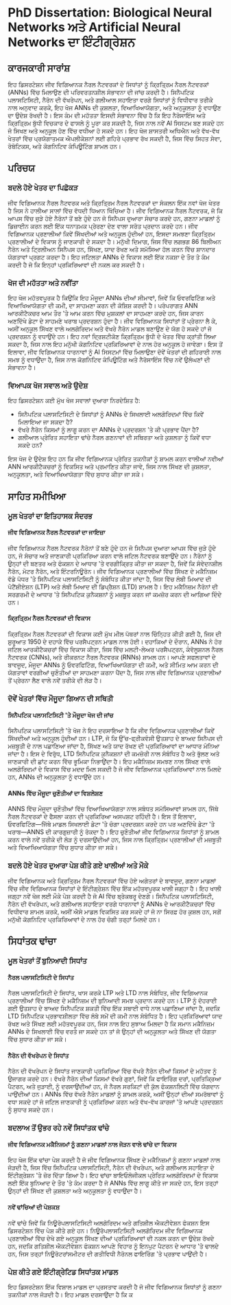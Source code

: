 # PhD Dissertation: Biological Neural Networks ਅਤੇ Artificial Neural Networks ਦਾ ਇੰਟੀਗ੍ਰੇਸ਼ਨ

## ਕਾਰਜਕਾਰੀ ਸਾਰਾਂਸ਼

ਇਹ ਡਿਸਰਟੇਸ਼ਨ ਜੀਵ ਵਿਗਿਆਨਕ ਨੈਰਲ ਨੈਟਵਰਕਾਂ ਦੇ ਸਿਧਾਂਤਾਂ ਨੂੰ ਕ੍ਰਿਤ੍ਰਿਮ ਨੈਰਲ ਨੈਟਵਰਕਾਂ (ANNs) ਵਿੱਚ ਮਿਲਾਉਣ ਦੀ ਪਰਿਵਰਤਨਸ਼ੀਲ ਸੰਭਾਵਨਾ ਦੀ ਜਾਂਚ ਕਰਦੀ ਹੈ। ਸਿਨੈਪਟਿਕ ਪਲਾਸਟਿਸਿਟੀ, ਨੈਰੋਨ ਦੀ ਵੱਖਰੇਪਨ, ਅਤੇ ਗਲੀਆਲ ਸਹਾਇਤਾ ਵਰਗੇ ਸਿਧਾਂਤਾਂ ਨੂੰ ਵਿਧੀਵਾਰ ਤਰੀਕੇ ਨਾਲ ਅਨੁਵਾਦ ਕਰਕੇ, ਇਹ ਖੋਜ ANNs ਦੀ ਕੁਸ਼ਲਤਾ, ਵਿਆਖਿਆਯੋਗਤਾ, ਅਤੇ ਅਨੁਕੂਲਤਾ ਨੂੰ ਵਧਾਉਣ ਦਾ ਉਦੇਸ਼ ਰੱਖਦੀ ਹੈ। ਇਸ ਕੰਮ ਦੀ ਮਹੱਤਤਾ ਇਸਦੀ ਸੰਭਾਵਨਾ ਵਿੱਚ ਹੈ ਕਿ ਇਹ ਨੈਰੋਸਾਇੰਸ ਅਤੇ ਕ੍ਰਿਤ੍ਰਿਮ ਬੁੱਧੀ ਵਿਚਕਾਰ ਦੇ ਫਾਸਲੇ ਨੂੰ ਪੂਰਾ ਕਰ ਸਕਦੀ ਹੈ, ਜਿਸ ਨਾਲ ਨਵੇਂ AI ਸਿਸਟਮ ਬਣ ਸਕਦੇ ਹਨ ਜੋ ਸਿਖਣ ਅਤੇ ਅਨੁਕੂਲ ਹੋਣ ਵਿੱਚ ਵਧੀਆ ਹੋ ਸਕਦੇ ਹਨ। ਇਹ ਖੋਜ ਸ਼ਾਸਤਰੀ ਅਧਿਐਨ ਅਤੇ ਵੱਖ-ਵੱਖ ਖੇਤਰਾਂ ਵਿੱਚ ਪ੍ਰਯੋਗਾਤਮਕ ਐਪਲੀਕੇਸ਼ਨਾਂ ਲਈ ਗਹਿਰੇ ਪ੍ਰਭਾਵ ਰੱਖ ਸਕਦੀ ਹੈ, ਜਿਸ ਵਿੱਚ ਸਿਹਤ ਸੇਵਾ, ਰੋਬੋਟਿਕਸ, ਅਤੇ ਕੋਗਨਿਟਿਵ ਕੰਪਿਊਟਿੰਗ ਸ਼ਾਮਲ ਹਨ।

## ਪਰਿਚਯ

### ਬਦਲੇ ਹੋਏ ਖੇਤਰ ਦਾ ਪਿਛੋਕੜ

ਜੀਵ ਵਿਗਿਆਨਕ ਨੈਰਲ ਨੈਟਵਰਕ ਅਤੇ ਕ੍ਰਿਤ੍ਰਿਮ ਨੈਰਲ ਨੈਟਵਰਕਾਂ ਦਾ ਸੰਕਲਨ ਇੱਕ ਨਵਾਂ ਖੋਜ ਖੇਤਰ ਹੈ ਜਿਸ ਨੇ ਹਾਲੀਆ ਸਾਲਾਂ ਵਿੱਚ ਵੱਧਦੀ ਧਿਆਨ ਖਿੱਚਿਆ ਹੈ। ਜੀਵ ਵਿਗਿਆਨਕ ਨੈਰਲ ਨੈਟਵਰਕ, ਜੋ ਕਿ ਆਪਸ ਵਿੱਚ ਜੁੜੇ ਹੋਏ ਨੈਰੋਨਾਂ ਤੋਂ ਬਣੇ ਹੁੰਦੇ ਹਨ ਜੋ ਸਿਨੈਪਸ ਦੁਆਰਾ ਸੰਚਾਰ ਕਰਦੇ ਹਨ, ਗਣਨਾ ਮਾਡਲਾਂ ਨੂੰ ਡਿਜ਼ਾਈਨ ਕਰਨ ਲਈ ਇੱਕ ਧਨਾਤਮਕ ਪ੍ਰੇਰਣਾ ਦੇਣ ਵਾਲਾ ਸਰੋਤ ਪ੍ਰਦਾਨ ਕਰਦੇ ਹਨ। ਜੀਵ ਵਿਗਿਆਨਕ ਪ੍ਰਣਾਲੀਆਂ ਕਿਵੇਂ ਸਿੱਖਦੀਆਂ ਅਤੇ ਅਨੁਕੂਲ ਹੁੰਦੀਆਂ ਹਨ, ਇਸਦਾ ਸਮਝਣਾ ਕ੍ਰਿਤ੍ਰਿਮ ਪ੍ਰਣਾਲੀਆਂ ਦੇ ਵਿਕਾਸ ਨੂੰ ਜਾਣਕਾਰੀ ਦੇ ਸਕਦਾ ਹੈ। ਮਨੁੱਖੀ ਦਿਮਾਗ, ਜਿਸ ਵਿੱਚ ਲਗਭਗ 86 ਬਿਲੀਅਨ ਨੈਰੋਨ ਅਤੇ ਟ੍ਰਿਲੀਅਨ ਸਿਨੈਪਸ ਹਨ, ਸਿੱਖਣ, ਯਾਦ ਰੱਖਣ ਅਤੇ ਸਮੱਸਿਆ ਹੱਲ ਕਰਨ ਵਿੱਚ ਸ਼ਾਨਦਾਰ ਯੋਗਤਾਵਾਂ ਪ੍ਰਗਟ ਕਰਦਾ ਹੈ। ਇਹ ਜਟਿਲਤਾ ANNs ਦੇ ਵਿਕਾਸ ਲਈ ਇੱਕ ਨਕਸ਼ਾ ਦੇ ਤੌਰ ਤੇ ਕੰਮ ਕਰਦੀ ਹੈ ਜੋ ਕਿ ਇਨ੍ਹਾਂ ਪ੍ਰਕਿਰਿਆਵਾਂ ਦੀ ਨਕਲ ਕਰ ਸਕਦੀ ਹੈ।

### ਖੋਜ ਦੀ ਮਹੱਤਤਾ ਅਤੇ ਨਵੀਂਤਾ

ਇਹ ਖੋਜ ਮਹੱਤਵਪੂਰਕ ਹੈ ਕਿਉਂਕਿ ਇਹ ਮੌਜੂਦਾ ANNs ਦੀਆਂ ਸੀਮਾਵਾਂ, ਜਿਵੇਂ ਕਿ ਓਵਰਫਿਟਿੰਗ ਅਤੇ ਵਿਆਖਿਆਯੋਗਤਾ ਦੀ ਕਮੀ, ਦਾ ਸਾਹਮਣਾ ਕਰਨ ਦੀ ਕੋਸ਼ਿਸ਼ ਕਰਦੀ ਹੈ। ਪਰੰਪਰਾਗਤ ANN ਆਰਕੀਟੈਕਚਰ ਆਮ ਤੌਰ 'ਤੇ ਆਮ ਕਰਨ ਵਿੱਚ ਮੁਸ਼ਕਲਾਂ ਦਾ ਸਾਹਮਣਾ ਕਰਦੇ ਹਨ, ਜਿਸ ਕਾਰਨ ਅਣਦਿੱਖੇ ਡੇਟਾ ਦੇ ਸਾਹਮਣੇ ਖਰਾਬ ਪ੍ਰਦਰਸ਼ਨ ਹੁੰਦਾ ਹੈ। ਜੀਵ ਵਿਗਿਆਨਕ ਸਿਧਾਂਤਾਂ ਤੋਂ ਪ੍ਰੇਰਨਾ ਲੈ ਕੇ, ਅਸੀਂ ਅਨੁਕੂਲ ਸਿੱਖਣ ਵਾਲੇ ਅਲਗੋਰਿਦਮ ਅਤੇ ਵੱਖਰੇ ਨੈਰੋਨ ਮਾਡਲ ਬਣਾਉਣ ਦੇ ਯੋਗ ਹੋ ਸਕਦੇ ਹਾਂ ਜੋ ਪ੍ਰਦਰਸ਼ਨ ਨੂੰ ਵਧਾਉਂਦੇ ਹਨ। ਇਹ ਨਵਾਂ ਦ੍ਰਿਸ਼ਟੀਕੋਣ ਕ੍ਰਿਤ੍ਰਿਮ ਬੁੱਧੀ ਦੇ ਖੇਤਰ ਵਿੱਚ ਕ੍ਰਾਂਤੀ ਲਿਆ ਸਕਦਾ ਹੈ, ਜਿਸ ਨਾਲ ਇਹ ਮਨੁੱਖੀ ਕੋਗਨਿਟਿਵ ਪ੍ਰਕਿਰਿਆਵਾਂ ਦੇ ਨਾਲ ਹੋਰ ਅਨੁਕੂਲ ਹੋ ਜਾਵੇਗਾ। ਇਸ ਤੋਂ ਇਲਾਵਾ, ਜੀਵ ਵਿਗਿਆਨਕ ਧਾਰਨਾਵਾਂ ਨੂੰ AI ਸਿਸਟਮਾਂ ਵਿੱਚ ਮਿਲਾਉਣਾ ਦੋਵੇਂ ਖੇਤਰਾਂ ਦੀ ਗਹਿਰਾਈ ਨਾਲ ਸਮਝ ਨੂੰ ਵਧਾਉਂਦਾ ਹੈ, ਜਿਸ ਨਾਲ ਕੋਗਨਿਟਿਵ ਕੰਪਿਊਟਿੰਗ ਅਤੇ ਨੈਰੋਸਾਇੰਸ ਵਿੱਚ ਨਵੇਂ ਉਲੰਘਣਾਂ ਦੀ ਸੰਭਾਵਨਾ ਹੈ।

### ਵਿਆਪਕ ਖੋਜ ਸਵਾਲ ਅਤੇ ਉਦੇਸ਼

ਇਹ ਡਿਸਰਟੇਸ਼ਨ ਕਈ ਮੁੱਖ ਖੋਜ ਸਵਾਲਾਂ ਦੁਆਰਾ ਨਿਰਦੇਸ਼ਿਤ ਹੈ:

- ਸਿਨੈਪਟਿਕ ਪਲਾਸਟਿਸਿਟੀ ਦੇ ਸਿਧਾਂਤਾਂ ਨੂੰ ANNs ਦੇ ਸਿਖਲਾਈ ਅਲਗੋਰਿਦਮਾਂ ਵਿੱਚ ਕਿਵੇਂ ਮਿਲਾਇਆ ਜਾ ਸਕਦਾ ਹੈ?
- ਵੱਖਰੇ ਨੈਰੋਨ ਕਿਸਮਾਂ ਨੂੰ ਲਾਗੂ ਕਰਨ ਦਾ ANNs ਦੇ ਪ੍ਰਦਰਸ਼ਨ 'ਤੇ ਕੀ ਪ੍ਰਭਾਵ ਪੈਂਦਾ ਹੈ?
- ਗਲੀਆਲ ਪ੍ਰੇਰਿਤ ਸਹਾਇਤਾ ਢਾਂਚੇ ਨੈਰਲ ਗਣਨਾਵਾਂ ਦੀ ਸਥਿਰਤਾ ਅਤੇ ਕੁਸ਼ਲਤਾ ਨੂੰ ਕਿਵੇਂ ਵਧਾ ਸਕਦੇ ਹਨ?

ਇਸ ਖੋਜ ਦੇ ਉਦੇਸ਼ ਇਹ ਹਨ ਕਿ ਜੀਵ ਵਿਗਿਆਨਕ ਪ੍ਰੇਰਿਤ ਤਕਨੀਕਾਂ ਨੂੰ ਸ਼ਾਮਲ ਕਰਨ ਵਾਲੀਆਂ ਨਵੀਆਂ ANN ਆਰਕੀਟੈਕਚਰਾਂ ਨੂੰ ਵਿਕਸਿਤ ਅਤੇ ਪ੍ਰਮਾਣਿਤ ਕੀਤਾ ਜਾਵੇ, ਜਿਸ ਨਾਲ ਸਿੱਖਣ ਦੀ ਕੁਸ਼ਲਤਾ, ਅਨੁਕੂਲਤਾ, ਅਤੇ ਵਿਆਖਿਆਯੋਗਤਾ ਵਿੱਚ ਸੁਧਾਰ ਕੀਤਾ ਜਾ ਸਕੇ।

## ਸਾਹਿਤ ਸਮੀਖਿਆ

### ਮੂਲ ਖੇਤਰਾਂ ਦਾ ਇਤਿਹਾਸਕ ਸੰਦਰਭ

#### ਜੀਵ ਵਿਗਿਆਨਕ ਨੈਰਲ ਨੈਟਵਰਕਾਂ ਦਾ ਜਾਇਜ਼ਾ

ਜੀਵ ਵਿਗਿਆਨਕ ਨੈਰਲ ਨੈਟਵਰਕ ਨੈਰੋਨਾਂ ਤੋਂ ਬਣੇ ਹੁੰਦੇ ਹਨ ਜੋ ਸਿਨੈਪਸ ਦੁਆਰਾ ਆਪਸ ਵਿੱਚ ਜੁੜੇ ਹੁੰਦੇ ਹਨ, ਜੋ ਸੰਚਾਰ ਅਤੇ ਜਾਣਕਾਰੀ ਪ੍ਰਕਿਰਿਆ ਕਰਨ ਵਾਲੇ ਜਟਿਲ ਨੈਟਵਰਕ ਬਣਾਉਂਦੇ ਹਨ। ਨੈਰੋਨਾਂ ਨੂੰ ਉਨ੍ਹਾਂ ਦੀ ਬਣਤਰ ਅਤੇ ਫੰਕਸ਼ਨ ਦੇ ਆਧਾਰ 'ਤੇ ਵਰਗੀਕ੍ਰਿਤ ਕੀਤਾ ਜਾ ਸਕਦਾ ਹੈ, ਜਿਵੇਂ ਕਿ ਸੰਵੇਦਨਸ਼ੀਲ ਨੈਰੋਨ, ਮੋਟਰ ਨੈਰੋਨ, ਅਤੇ ਇੰਟਰਨਿਊਰੋਨ। ਜੀਵ ਵਿਗਿਆਨਕ ਪ੍ਰਣਾਲੀਆਂ ਵਿੱਚ ਸਿੱਖਣ ਦੇ ਮਕੈਨਿਜ਼ਮ ਵੱਡੇ ਪੱਧਰ 'ਤੇ ਸਿਨੈਪਟਿਕ ਪਲਾਸਟਿਸਿਟੀ ਨੂੰ ਸੰਬੰਧਿਤ ਕੀਤਾ ਜਾਂਦਾ ਹੈ, ਜਿਸ ਵਿੱਚ ਲੰਬੀ ਮਿਆਦ ਦੀ ਪੋਟੈਂਸ਼ੀਏਸ਼ਨ (LTP) ਅਤੇ ਲੰਬੀ ਮਿਆਦ ਦੀ ਡਿਪ੍ਰੈਸ਼ਨ (LTD) ਸ਼ਾਮਲ ਹੈ। ਇਹ ਮਕੈਨਿਜ਼ਮ ਨੈਰੋਨਾਂ ਦੀ ਸਰਗਰਮੀ ਦੇ ਆਧਾਰ 'ਤੇ ਸਿਨੈਪਟਿਕ ਕੁਨੈਕਸ਼ਨਾਂ ਨੂੰ ਮਜ਼ਬੂਤ ਕਰਨ ਜਾਂ ਕਮਜ਼ੋਰ ਕਰਨ ਦੀ ਆਗਿਆ ਦਿੰਦੇ ਹਨ।

#### ਕ੍ਰਿਤ੍ਰਿਮ ਨੈਰਲ ਨੈਟਵਰਕਾਂ ਦੀ ਵਿਕਾਸ

ਕ੍ਰਿਤ੍ਰਿਮ ਨੈਰਲ ਨੈਟਵਰਕਾਂ ਦੀ ਵਿਕਾਸ ਕਈ ਮੁੱਖ ਮੀਲ ਪੱਥਰਾਂ ਨਾਲ ਚਿੰਨ੍ਹਿਤ ਕੀਤੀ ਗਈ ਹੈ, ਜਿਸ ਦੀ ਸ਼ੁਰੂਆਤ 1950 ਦੇ ਦਹਾਕੇ ਵਿੱਚ ਪਰਸੈਪਟ੍ਰਨ ਮਾਡਲ ਨਾਲ ਹੋਈ। ਦਹਾਕਿਆਂ ਦੇ ਦੌਰਾਨ, ANNs ਨੇ ਹੋਰ ਜਟਿਲ ਆਰਕੀਟੈਕਚਰਾਂ ਵਿੱਚ ਵਿਕਾਸ ਕੀਤਾ, ਜਿਸ ਵਿੱਚ ਮਲਟੀ-ਲੇਅਰ ਪਰਸੈਪਟ੍ਰਨ, ਕੰਵੋਲੂਸ਼ਨਲ ਨੈਰਲ ਨੈਟਵਰਕ (CNNs), ਅਤੇ ਰੀਕਰਨਟ ਨੈਰਲ ਨੈਟਵਰਕ (RNNs) ਸ਼ਾਮਲ ਹਨ। ਆਪਣੇ ਸਫਲਤਾਵਾਂ ਦੇ ਬਾਵਜੂਦ, ਮੌਜੂਦਾ ANNs ਨੂੰ ਓਵਰਫਿਟਿੰਗ, ਵਿਆਖਿਆਯੋਗਤਾ ਦੀ ਕਮੀ, ਅਤੇ ਸੀਮਿਤ ਆਮ ਕਰਨ ਦੀ ਯੋਗਤਾਵਾਂ ਵਰਗੀਆਂ ਚੁਣੌਤੀਆਂ ਦਾ ਸਾਹਮਣਾ ਕਰਨਾ ਪੈਂਦਾ ਹੈ, ਜਿਸ ਨਾਲ ਜੀਵ ਵਿਗਿਆਨਕ ਪ੍ਰਣਾਲੀਆਂ ਤੋਂ ਪ੍ਰੇਰਨਾ ਲੈਣ ਵਾਲੇ ਨਵੇਂ ਤਰੀਕੇ ਦੀ ਲੋੜ ਹੈ।

### ਦੋਵੇਂ ਖੇਤਰਾਂ ਵਿੱਚ ਮੌਜੂਦਾ ਗਿਆਨ ਦੀ ਸਥਿਤੀ

#### ਸਿਨੈਪਟਿਕ ਪਲਾਸਟਿਸਿਟੀ 'ਤੇ ਮੌਜੂਦਾ ਖੋਜ ਦੀ ਜਾਂਚ

ਸਿਨੈਪਟਿਕ ਪਲਾਸਟਿਸਿਟੀ 'ਤੇ ਖੋਜ ਨੇ ਇਹ ਦਰਸਾਇਆ ਹੈ ਕਿ ਜੀਵ ਵਿਗਿਆਨਕ ਪ੍ਰਣਾਲੀਆਂ ਕਿਵੇਂ ਸਿੱਖਦੀਆਂ ਅਤੇ ਅਨੁਕੂਲ ਹੁੰਦੀਆਂ ਹਨ। LTP, ਜੋ ਕਿ ਉੱਚ-ਫ੍ਰੀਕਵੰਸੀ ਉਤਸ਼ਾਹ ਦੇ ਬਾਅਦ ਸਿਨੈਪਸ ਦੀ ਮਜ਼ਬੂਤੀ ਦੇ ਨਾਲ ਪਛਾਣਿਆ ਜਾਂਦਾ ਹੈ, ਸਿੱਖਣ ਅਤੇ ਯਾਦ ਰੱਖਣ ਦੀ ਪ੍ਰਕਿਰਿਆਵਾਂ ਦਾ ਆਧਾਰ ਮੰਨਿਆ ਜਾਂਦਾ ਹੈ। ਇਸ ਦੇ ਵਿਰੁੱਧ, LTD ਸਿਨੈਪਟਿਕ ਕੁਨੈਕਸ਼ਨਾਂ ਦੀ ਕਮਜ਼ੋਰੀ ਨਾਲ ਸੰਬੰਧਿਤ ਹੈ ਅਤੇ ਭੁੱਲਣ ਅਤੇ ਜਾਣਕਾਰੀ ਦੀ ਛਾਂਟ ਕਰਨ ਵਿੱਚ ਭੂਮਿਕਾ ਨਿਭਾਉਂਦਾ ਹੈ। ਇਹ ਮਕੈਨਿਜ਼ਮ ਸਮਝਣ ਨਾਲ ਸਿੱਖਣ ਵਾਲੇ ਅਲਗੋਰਿਦਮਾਂ ਦੇ ਵਿਕਾਸ ਵਿੱਚ ਮਦਦ ਮਿਲ ਸਕਦੀ ਹੈ ਜੋ ਜੀਵ ਵਿਗਿਆਨਕ ਪ੍ਰਕਿਰਿਆਵਾਂ ਨਾਲ ਮਿਲਦੇ ਹਨ, ANNs ਦੀ ਅਨੁਕੂਲਤਾ ਨੂੰ ਵਧਾਉਂਦੇ ਹਨ।

#### ANNs ਵਿੱਚ ਮੌਜੂਦਾ ਚੁਣੌਤੀਆਂ ਦਾ ਵਿਸ਼ਲੇਸ਼ਣ

ANNS ਵਿੱਚ ਮੌਜੂਦਾ ਚੁਣੌਤੀਆਂ ਵਿੱਚ ਵਿਆਖਿਆਯੋਗਤਾ ਨਾਲ ਸਬੰਧਤ ਸਮੱਸਿਆਵਾਂ ਸ਼ਾਮਲ ਹਨ, ਜਿੱਥੇ ਨੈਰਲ ਨੈਟਵਰਕਾਂ ਦੇ ਫੈਸਲਾ ਕਰਨ ਦੀ ਪ੍ਰਕਿਰਿਆ ਅਸਪਸ਼ਟ ਰਹਿੰਦੀ ਹੈ। ਇਸ ਤੋਂ ਇਲਾਵਾ, ਓਵਰਫਿਟਿੰਗ—ਜਿੱਥੇ ਮਾਡਲ ਸਿਖਲਾਈ ਡੇਟਾ 'ਤੇ ਚੰਗਾ ਪ੍ਰਦਰਸ਼ਨ ਕਰਦੇ ਹਨ ਪਰ ਅਣਦਿੱਖੇ ਡੇਟਾ 'ਤੇ ਖਰਾਬ—ANNS ਦੀ ਕਾਰਗੁਜ਼ਾਰੀ ਨੂੰ ਰੋਕਦਾ ਹੈ। ਇਹ ਚੁਣੌਤੀਆਂ ਜੀਵ ਵਿਗਿਆਨਕ ਸਿਧਾਂਤਾਂ ਨੂੰ ਸ਼ਾਮਲ ਕਰਨ ਵਾਲੇ ਨਵੇਂ ਤਰੀਕੇ ਦੀ ਲੋੜ ਨੂੰ ਦਰਸਾਉਂਦੀਆਂ ਹਨ, ਜਿਸ ਨਾਲ ਕ੍ਰਿਤ੍ਰਿਮ ਪ੍ਰਣਾਲੀਆਂ ਦੀ ਮਜ਼ਬੂਤੀ ਅਤੇ ਵਿਆਖਿਆਯੋਗਤਾ ਵਿੱਚ ਸੁਧਾਰ ਕੀਤਾ ਜਾ ਸਕੇ।

### ਬਦਲੇ ਹੋਏ ਖੇਤਰ ਦੁਆਰਾ ਪੇਸ਼ ਕੀਤੇ ਗਏ ਖਾਲੀਆਂ ਅਤੇ ਮੌਕੇ

ਜੀਵ ਵਿਗਿਆਨਕ ਅਤੇ ਕ੍ਰਿਤ੍ਰਿਮ ਨੈਰਲ ਨੈਟਵਰਕਾਂ ਵਿੱਚ ਹੋਏ ਅਗੇਤਰਾਂ ਦੇ ਬਾਵਜੂਦ, ਗਣਨਾ ਮਾਡਲਾਂ ਵਿੱਚ ਜੀਵ ਵਿਗਿਆਨਕ ਸਿਧਾਂਤਾਂ ਦੇ ਇੰਟੀਗ੍ਰੇਸ਼ਨ ਵਿੱਚ ਇੱਕ ਮਹੱਤਵਪੂਰਕ ਖਾਲੀ ਜਗ੍ਹਾ ਹੈ। ਇਹ ਖਾਲੀ ਜਗ੍ਹਾ ਨਵੇਂ ਖੋਜ ਲਈ ਮੌਕੇ ਪੇਸ਼ ਕਰਦੀ ਹੈ ਜੋ AI ਵਿੱਚ ਬ੍ਰੇਕਥਰੂ ਦੇਣਗੇ। ਸਿਨੈਪਟਿਕ ਪਲਾਸਟਿਸਿਟੀ, ਨੈਰੋਨ ਦੀ ਵੱਖਰੇਪਨ, ਅਤੇ ਗਲੀਆਲ ਸਹਾਇਤਾ ਵਰਗੇ ਧਾਰਨਾਵਾਂ ਨੂੰ ANNs ਦੇ ਆਰਕੀਟੈਕਚਰਾਂ ਵਿੱਚ ਵਿਧੀਵਾਰ ਸ਼ਾਮਲ ਕਰਕੇ, ਅਸੀਂ ਐਸੇ ਮਾਡਲ ਵਿਕਸਿਤ ਕਰ ਸਕਦੇ ਹਾਂ ਜੋ ਨਾ ਸਿਰਫ਼ ਹੋਰ ਕੁਸ਼ਲ ਹਨ, ਸਗੋਂ ਮਨੁੱਖੀ ਕੋਗਨਿਟਿਵ ਪ੍ਰਕਿਰਿਆਵਾਂ ਦੇ ਨਾਲ ਹੋਰ ਚੰਗੀ ਤਰ੍ਹਾਂ ਮਿਲਦੇ ਹਨ।

## ਸਿਧਾਂਤਕ ਢਾਂਚਾ

### ਮੂਲ ਖੇਤਰਾਂ ਤੋਂ ਬੁਨਿਆਦੀ ਸਿਧਾਂਤ

#### ਨੈਰਲ ਪਲਾਸਟਿਸਿਟੀ ਦੇ ਸਿਧਾਂਤ

ਨੈਰਲ ਪਲਾਸਟਿਸਿਟੀ ਦੇ ਸਿਧਾਂਤ, ਖਾਸ ਕਰਕੇ LTP ਅਤੇ LTD ਨਾਲ ਸੰਬੰਧਿਤ, ਜੀਵ ਵਿਗਿਆਨਕ ਪ੍ਰਣਾਲੀਆਂ ਵਿੱਚ ਸਿੱਖਣ ਦੇ ਮਕੈਨਿਜ਼ਮ ਦੀ ਬੁਨਿਆਦੀ ਸਮਝ ਪ੍ਰਦਾਨ ਕਰਦੇ ਹਨ। LTP ਨੂੰ ਦੋਹਰਾਈ ਗਈ ਉਤਸ਼ਾਹ ਦੇ ਬਾਅਦ ਸਿਨੈਪਟਿਕ ਸ਼ਕਤੀ ਵਿੱਚ ਇੱਕ ਸਥਾਈ ਵਾਧੇ ਨਾਲ ਪਛਾਣਿਆ ਜਾਂਦਾ ਹੈ, ਜਦਕਿ LTD ਸਿਨੈਪਟਿਕ ਪ੍ਰਭਾਵਸ਼ੀਲਤਾ ਵਿੱਚ ਲੰਬੇ ਸਮੇਂ ਦੀ ਕਮੀ ਨਾਲ ਸੰਬੰਧਿਤ ਹੈ। ਇਹ ਪ੍ਰਕਿਰਿਆਵਾਂ ਯਾਦ ਰੱਖਣ ਅਤੇ ਸਿੱਖਣ ਲਈ ਮਹੱਤਵਪੂਰਕ ਹਨ, ਜਿਸ ਨਾਲ ਇਹ ਸੁਝਾਅ ਮਿਲਦਾ ਹੈ ਕਿ ਸਮਾਨ ਮਕੈਨਿਜ਼ਮ ANNs ਦੇ ਸਿਖਲਾਈ ਵਿੱਚ ਵਰਤੇ ਜਾ ਸਕਦੇ ਹਨ ਤਾਂ ਜੋ ਉਨ੍ਹਾਂ ਦੀ ਅਨੁਕੂਲਤਾ ਅਤੇ ਸਿੱਖਣ ਦੀ ਯੋਗਤਾ ਵਿੱਚ ਸੁਧਾਰ ਕੀਤਾ ਜਾ ਸਕੇ।

#### ਨੈਰੋਨ ਦੀ ਵੱਖਰੇਪਨ ਦੇ ਸਿਧਾਂਤ

ਨੈਰੋਨ ਦੀ ਵੱਖਰੇਪਨ ਦੇ ਸਿਧਾਂਤ ਜਾਣਕਾਰੀ ਪ੍ਰਕਿਰਿਆ ਵਿੱਚ ਵੱਖਰੇ ਨੈਰੋਨ ਦੀਆਂ ਕਿਸਮਾਂ ਦੇ ਮਹੱਤਵ ਨੂੰ ਉਜਾਗਰ ਕਰਦੇ ਹਨ। ਵੱਖਰੇ ਨੈਰੋਨ ਦੀਆਂ ਕਿਸਮਾਂ ਵੱਖਰੇ ਗੁਣਾਂ, ਜਿਵੇਂ ਕਿ ਫਾਇਰਿੰਗ ਦਰਾਂ, ਪ੍ਰਤਿਕ੍ਰਿਆ ਪੈਟਰਨ, ਅਤੇ ਜੁੜਾਈ, ਨੂੰ ਦਰਸਾਉਂਦੀਆਂ ਹਨ, ਜੋ ਨੈਰਲ ਸਰਕਿਟਾਂ ਦੀ ਕੁੱਲ ਫੰਕਸ਼ਨਲਿਟੀ ਵਿੱਚ ਯੋਗਦਾਨ ਪਾਉਂਦੀਆਂ ਹਨ। ANNs ਵਿੱਚ ਵੱਖਰੇ ਨੈਰੋਨ ਮਾਡਲਾਂ ਨੂੰ ਸ਼ਾਮਲ ਕਰਕੇ, ਅਸੀਂ ਉਨ੍ਹਾਂ ਦੀਆਂ ਸਮਰੱਥਾਵਾਂ ਨੂੰ ਵਧਾ ਸਕਦੇ ਹਾਂ ਜੋ ਜਟਿਲ ਜਾਣਕਾਰੀ ਨੂੰ ਪ੍ਰਕਿਰਿਆ ਕਰਨ ਅਤੇ ਵੱਖ-ਵੱਖ ਕਾਰਜਾਂ 'ਤੇ ਆਪਣੇ ਪ੍ਰਦਰਸ਼ਨ ਨੂੰ ਸੁਧਾਰ ਸਕਦੇ ਹਨ।

### ਬਦਲਾਅ ਤੋਂ ਉਭਰ ਰਹੇ ਨਵੇਂ ਸਿਧਾਂਤਕ ਢਾਂਚੇ

#### ਜੀਵ ਵਿਗਿਆਨਕ ਮਕੈਨਿਜਮਾਂ ਨੂੰ ਗਣਨਾ ਮਾਡਲਾਂ ਨਾਲ ਜੋੜਨ ਵਾਲੇ ਢਾਂਚੇ ਦਾ ਵਿਕਾਸ

ਇਹ ਖੋਜ ਇੱਕ ਢਾਂਚਾ ਪੇਸ਼ ਕਰਦੀ ਹੈ ਜੋ ਜੀਵ ਵਿਗਿਆਨਕ ਸਿੱਖਣ ਦੇ ਮਕੈਨਿਜ਼ਮਾਂ ਨੂੰ ਗਣਨਾ ਮਾਡਲਾਂ ਨਾਲ ਜੋੜਦੀ ਹੈ, ਜਿਸ ਵਿੱਚ ਸਿਨੈਪਟਿਕ ਪਲਾਸਟਿਸਿਟੀ, ਨੈਰੋਨ ਦੀ ਵੱਖਰੇਪਨ, ਅਤੇ ਗਲੀਆਲ ਸਹਾਇਤਾ ਦੇ ਇੰਟੀਗ੍ਰੇਸ਼ਨ 'ਤੇ ਜ਼ੋਰ ਦਿੱਤਾ ਗਿਆ ਹੈ। ਇਹ ਢਾਂਚਾ ਬਾਇਓਲੋਜੀਕਲ ਪ੍ਰੇਰਿਤ ਅਲਗੋਰਿਦਮਾਂ ਦੇ ਵਿਕਾਸ ਲਈ ਇੱਕ ਬੁਨਿਆਦ ਦੇ ਤੌਰ 'ਤੇ ਕੰਮ ਕਰਦਾ ਹੈ ਜੋ ANNs ਵਿੱਚ ਲਾਗੂ ਕੀਤੇ ਜਾ ਸਕਦੇ ਹਨ, ਇਸ ਤਰ੍ਹਾਂ ਉਨ੍ਹਾਂ ਦੀ ਸਿੱਖਣ ਦੀ ਕੁਸ਼ਲਤਾ ਅਤੇ ਅਨੁਕੂਲਤਾ ਨੂੰ ਵਧਾਉਂਦਾ ਹੈ।

#### ਨਵੇਂ ਢਾਂਚਿਆਂ ਦੀ ਪੇਸ਼ਕਸ਼

ਨਵੇਂ ਢਾਂਚੇ ਜਿਵੇਂ ਕਿ ਨਿਊਰੋਪਲਾਸਟਿਸਿਟੀ ਅਲਗੋਰਿਦਮ ਅਤੇ ਗਤਿਸ਼ੀਲ ਐਕਟੀਵੇਸ਼ਨ ਫੰਕਸ਼ਨ ਇਸ ਡਿਸਰਟੇਸ਼ਨ ਵਿੱਚ ਪੇਸ਼ ਕੀਤੇ ਗਏ ਹਨ। ਨਿਊਰੋਪਲਾਸਟਿਸਿਟੀ ਅਲਗੋਰਿਦਮ ਜੀਵ ਵਿਗਿਆਨਕ ਪ੍ਰਣਾਲੀਆਂ ਵਿੱਚ ਦੇਖੇ ਗਏ ਅਨੁਕੂਲ ਸਿੱਖਣ ਦੀਆਂ ਪ੍ਰਕਿਰਿਆਵਾਂ ਦੀ ਨਕਲ ਕਰਨ ਦਾ ਉਦੇਸ਼ ਰੱਖਦੇ ਹਨ, ਜਦਕਿ ਗਤਿਸ਼ੀਲ ਐਕਟੀਵੇਸ਼ਨ ਫੰਕਸ਼ਨ ਆਪਣੇ ਵਿਹਾਰ ਨੂੰ ਇਨਪੁਟ ਪੈਟਰਨ ਦੇ ਆਧਾਰ 'ਤੇ ਢਾਲਦੇ ਹਨ, ਜਿਸ ਤਰ੍ਹਾਂ ਨਿਊਰੋਟਰਾਂਸਮੀਟਰ ਦੀ ਗਤੀਵਿਧੀ ਨੈਰੋਨਲ ਫਾਇਰਿੰਗ 'ਤੇ ਪ੍ਰਭਾਵ ਪਾਉਂਦੀ ਹੈ।

### ਪੇਸ਼ ਕੀਤੇ ਗਏ ਇੰਟੀਗ੍ਰੇਟਿਡ ਸਿਧਾਂਤਕ ਮਾਡਲ

ਇਹ ਡਿਸਰਟੇਸ਼ਨ ਇੱਕ ਵਿਸ਼ਾਲ ਮਾਡਲ ਦਾ ਪ੍ਰਸਤਾਵ ਕਰਦੀ ਹੈ ਜੋ ਜੀਵ ਵਿਗਿਆਨਕ ਸਿਧਾਂਤਾਂ ਨੂੰ ਗਣਨਾ ਤਕਨੀਕਾਂ ਨਾਲ ਜੋੜਦੀ ਹੈ। ਇਹ ਮਾਡਲ ਦਰਸਾਉਂਦਾ ਹੈ ਕਿ ਕ